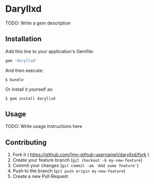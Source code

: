 # Daryllxd

TODO: Write a gem description

## Installation

Add this line to your application's Gemfile:

```ruby
gem 'daryllxd'
```

And then execute:

    $ bundle

Or install it yourself as:

    $ gem install daryllxd

## Usage

TODO: Write usage instructions here

## Contributing

1. Fork it ( https://github.com/[my-github-username]/daryllxd/fork )
2. Create your feature branch (`git checkout -b my-new-feature`)
3. Commit your changes (`git commit -am 'Add some feature'`)
4. Push to the branch (`git push origin my-new-feature`)
5. Create a new Pull Request
